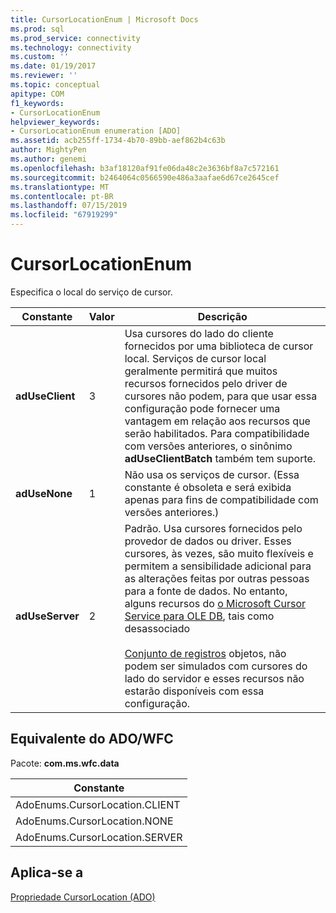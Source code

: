 ```yaml
---
title: CursorLocationEnum | Microsoft Docs
ms.prod: sql
ms.prod_service: connectivity
ms.technology: connectivity
ms.custom: ''
ms.date: 01/19/2017
ms.reviewer: ''
ms.topic: conceptual
apitype: COM
f1_keywords:
- CursorLocationEnum
helpviewer_keywords:
- CursorLocationEnum enumeration [ADO]
ms.assetid: acb255ff-1734-4b70-89bb-aef862b4c63b
author: MightyPen
ms.author: genemi
ms.openlocfilehash: b3af18120af91fe06da48c2e3636bf8a7c572161
ms.sourcegitcommit: b2464064c0566590e486a3aafae6d67ce2645cef
ms.translationtype: MT
ms.contentlocale: pt-BR
ms.lasthandoff: 07/15/2019
ms.locfileid: "67919299"
---
```

# <a name="cursorlocationenum"></a>CursorLocationEnum
Especifica o local do serviço de cursor.  
  
|Constante|Valor|Descrição|  
|--------------|-----------|-----------------|  
|**adUseClient**|3|Usa cursores do lado do cliente fornecidos por uma biblioteca de cursor local. Serviços de cursor local geralmente permitirá que muitos recursos fornecidos pelo driver de cursores não podem, para que usar essa configuração pode fornecer uma vantagem em relação aos recursos que serão habilitados. Para compatibilidade com versões anteriores, o sinônimo **adUseClientBatch** também tem suporte.|  
|**adUseNone**|1|Não usa os serviços de cursor. (Essa constante é obsoleta e será exibida apenas para fins de compatibilidade com versões anteriores.)|  
|**adUseServer**|2|Padrão. Usa cursores fornecidos pelo provedor de dados ou driver. Esses cursores, às vezes, são muito flexíveis e permitem a sensibilidade adicional para as alterações feitas por outras pessoas para a fonte de dados. No entanto, alguns recursos do [o Microsoft Cursor Service para OLE DB](../../../ado/guide/data/the-microsoft-cursor-service-for-ole-db.md), tais como desassociado<br /><br /> [Conjunto de registros](../../../ado/reference/ado-api/recordset-object-ado.md) objetos, não podem ser simulados com cursores do lado do servidor e esses recursos não estarão disponíveis com essa configuração.|  
  
## <a name="adowfc-equivalent"></a>Equivalente do ADO/WFC  
 Pacote: **com.ms.wfc.data**  
  
|Constante|  
|--------------|  
|AdoEnums.CursorLocation.CLIENT|  
|AdoEnums.CursorLocation.NONE|  
|AdoEnums.CursorLocation.SERVER|  
  
## <a name="applies-to"></a>Aplica-se a  
 [Propriedade CursorLocation (ADO)](../../../ado/reference/ado-api/cursorlocation-property-ado.md)
